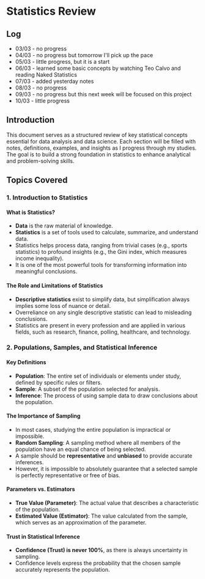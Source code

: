 # Statistics Review

## Log
- 03/03 - no progress
- 04/03 - no progress but tomorrow I'll pick up the pace
- 05/03 - little progress, but it is a start
- 06/03 - learned some basic concepts by watching Teo Calvo and reading Naked Statistics
- 07/03 - added yesterday notes
- 08/03 - no progress
- 09/03 - no progress but this next week will be focused on this project
- 10/03 - little progress

## Introduction
This document serves as a structured review of key statistical concepts essential for data analysis and data science. Each section will be filled with notes, definitions, examples, and insights as I progress through my studies. The goal is to build a strong foundation in statistics to enhance analytical and problem-solving skills.

## Topics Covered

### 1. Introduction to Statistics

#### What is Statistics?
- **Data** is the raw material of knowledge.
- **Statistics** is a set of tools used to calculate, summarize, and understand data.
- Statistics helps process data, ranging from trivial cases (e.g., sports statistics) to profound insights (e.g., the Gini index, which measures income inequality).
- It is one of the most powerful tools for transforming information into meaningful conclusions.

#### The Role and Limitations of Statistics
- **Descriptive statistics** exist to simplify data, but simplification always implies some loss of nuance or detail.
- Overreliance on any single descriptive statistic can lead to misleading conclusions.
- Statistics are present in every profession and are applied in various fields, such as research, finance, polling, healthcare, and technology.

### 2. Populations, Samples, and Statistical Inference

#### Key Definitions
- **Population**: The entire set of individuals or elements under study, defined by specific rules or filters.
- **Sample**: A subset of the population selected for analysis.
- **Inference**: The process of using sample data to draw conclusions about the population.

#### The Importance of Sampling
- In most cases, studying the entire population is impractical or impossible.
- **Random Sampling**: A sampling method where all members of the population have an equal chance of being selected.
- A sample should be **representative** and **unbiased** to provide accurate inferences.
- However, it is impossible to absolutely guarantee that a selected sample is perfectly representative or free of bias.

#### Parameters vs. Estimators
- **True Value (Parameter)**: The actual value that describes a characteristic of the population.
- **Estimated Value (Estimator)**: The value calculated from the sample, which serves as an approximation of the parameter.

#### Trust in Statistical Inference
- **Confidence (Trust) is never 100%**, as there is always uncertainty in sampling.
- Confidence levels express the probability that the chosen sample accurately represents the population.


